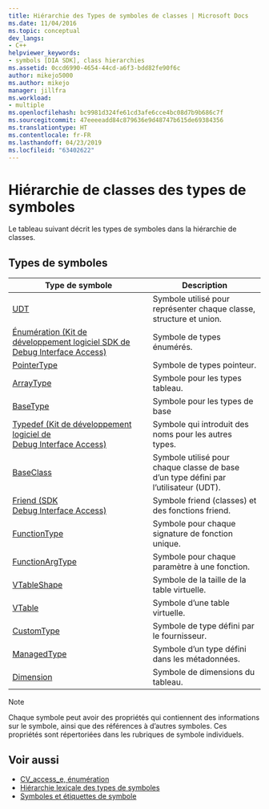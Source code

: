 ```yaml
---
title: Hiérarchie des Types de symboles de classes | Microsoft Docs
ms.date: 11/04/2016
ms.topic: conceptual
dev_langs:
- C++
helpviewer_keywords:
- symbols [DIA SDK], class hierarchies
ms.assetid: 0ccd6990-4654-44cd-a6f3-bdd82fe90f6c
author: mikejo5000
ms.author: mikejo
manager: jillfra
ms.workload:
- multiple
ms.openlocfilehash: bc9981d324fe61cd3afe6cce4bc08d7b9b686c7f
ms.sourcegitcommit: 47eeeeadd84c879636e9d48747b615de69384356
ms.translationtype: HT
ms.contentlocale: fr-FR
ms.lasthandoff: 04/23/2019
ms.locfileid: "63402622"
---
```

# <a name="class-hierarchy-of-symbol-types"></a>Hiérarchie de classes des types de symboles
Le tableau suivant décrit les types de symboles dans la hiérarchie de classes.

## <a name="symbol-types"></a>Types de symboles

|Type de symbole|Description|
|-----------------|-----------------|
|[UDT](../../debugger/debug-interface-access/udt.md)|Symbole utilisé pour représenter chaque classe, structure et union.|
|[Énumération (Kit de développement logiciel SDK de Debug Interface Access)](../../debugger/debug-interface-access/enum-debug-interface-access-sdk.md)|Symbole de types énumérés.|
|[PointerType](../../debugger/debug-interface-access/pointertype.md)|Symbole de types pointeur.|
|[ArrayType](../../debugger/debug-interface-access/arraytype.md)|Symbole pour les types tableau.|
|[BaseType](../../debugger/debug-interface-access/basetype.md)|Symbole pour les types de base|
|[Typedef (Kit de développement logiciel de Debug Interface Access)](../../debugger/debug-interface-access/typedef-debug-interface-access-sdk.md)|Symbole qui introduit des noms pour les autres types.|
|[BaseClass](../../debugger/debug-interface-access/baseclass.md)|Symbole utilisé pour chaque classe de base d’un type défini par l’utilisateur (UDT).|
|[Friend (SDK Debug Interface Access)](../../debugger/debug-interface-access/friend-debug-interface-access-sdk.md)|Symbole friend (classes) et des fonctions friend.|
|[FunctionType](../../debugger/debug-interface-access/functiontype.md)|Symbole pour chaque signature de fonction unique.|
|[FunctionArgType](../../debugger/debug-interface-access/functionargtype.md)|Symbole pour chaque paramètre à une fonction.|
|[VTableShape](../../debugger/debug-interface-access/vtableshape.md)|Symbole de la taille de la table virtuelle.|
|[VTable](../../debugger/debug-interface-access/vtable.md)|Symbole d’une table virtuelle.|
|[CustomType](../../debugger/debug-interface-access/customtype.md)|Symbole de type défini par le fournisseur.|
|[ManagedType](../../debugger/debug-interface-access/managedtype.md)|Symbole d’un type défini dans les métadonnées.|
|[Dimension](../../debugger/debug-interface-access/dimension.md)|Symbole de dimensions du tableau.|

> [!NOTE]
> Chaque symbole peut avoir des propriétés qui contiennent des informations sur le symbole, ainsi que des références à d’autres symboles. Ces propriétés sont répertoriées dans les rubriques de symbole individuels.

## <a name="see-also"></a>Voir aussi
- [CV_access_e, énumération](../../debugger/debug-interface-access/cv-access-e.md)
- [Hiérarchie lexicale des types de symboles](../../debugger/debug-interface-access/lexical-hierarchy-of-symbol-types.md)
- [Symboles et étiquettes de symbole](../../debugger/debug-interface-access/symbols-and-symbol-tags.md)